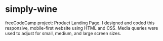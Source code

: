 # simply-wine
freeCodeCamp project: Product Landing Page. I designed and coded this responsive, mobile-first website using HTML and CSS. Media queries were used to adjust for small, medium, and large screen sizes. 
